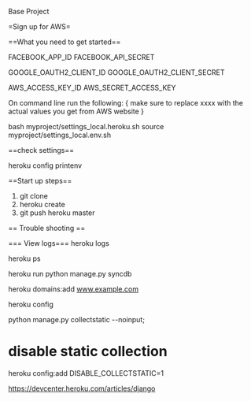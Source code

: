 Base Project

=Sign up for AWS=

==What you need to get started==

FACEBOOK_APP_ID
FACEBOOK_API_SECRET


GOOGLE_OAUTH2_CLIENT_ID
GOOGLE_OAUTH2_CLIENT_SECRET


AWS_ACCESS_KEY_ID
AWS_SECRET_ACCESS_KEY




On command line run the following: { make sure to replace xxxx with the actual values you get from AWS website }

bash myproject/settings_local.heroku.sh
source myproject/settings_local.env.sh

==check settings==

heroku config
printenv


==Start up steps==

1) git clone
2) heroku create
3) git push heroku master



== Trouble shooting ==

=== View logs===
heroku logs

heroku ps

heroku run python manage.py syncdb


heroku domains:add www.example.com

heroku config

python manage.py collectstatic --noinput;

# disable static collection
heroku config:add DISABLE_COLLECTSTATIC=1

https://devcenter.heroku.com/articles/django